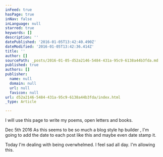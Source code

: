 ```yaml
---
inFeed: true
hasPage: true
inNav: false
inLanguage: null
starred: true
keywords: []
description: ''
datePublished: '2016-01-05T13:42:40.490Z'
dateModified: '2016-01-05T13:42:36.414Z'
title: ''
author: []
sourcePath: _posts/2016-01-05-d52a2146-5484-431a-95c9-6138a44b3fda.md
published: true
authors: []
publisher:
  name: null
  domain: null
  url: null
  favicon: null
url: d52a2146-5484-431a-95c9-6138a44b3fda/index.html
_type: Article

---
```

I will use this page to write my poems, open letters and books.

Dec 5th 2016 As this seems to be so much a blog style hp builder , I'm going to add the date to each post like this and maybe even date stamp it.

Today I'm dealing with being overwhelmed. I feel sad all day. I'm allowing this.